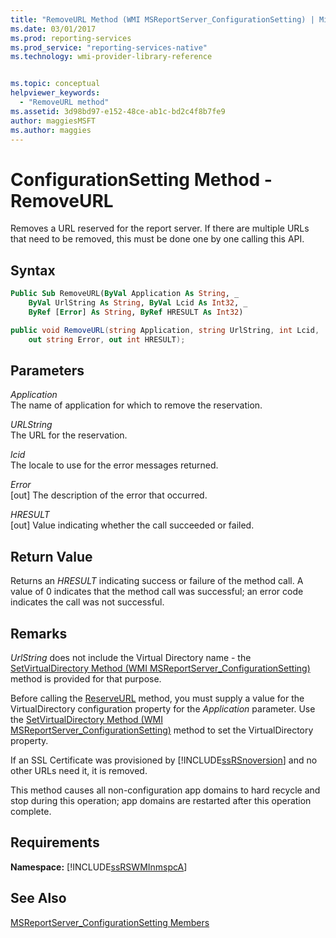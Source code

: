 ```yaml
---
title: "RemoveURL Method (WMI MSReportServer_ConfigurationSetting) | Microsoft Docs"
ms.date: 03/01/2017
ms.prod: reporting-services
ms.prod_service: "reporting-services-native"
ms.technology: wmi-provider-library-reference


ms.topic: conceptual
helpviewer_keywords: 
  - "RemoveURL method"
ms.assetid: 3d98bd97-e152-48ce-ab1c-bd2c4f8b7fe9
author: maggiesMSFT
ms.author: maggies
---
```

# ConfigurationSetting Method - RemoveURL
  Removes a URL reserved for the report server. If there are multiple URLs that need to be removed, this must be done one by one calling this API.  
  
## Syntax  
  
```vb  
Public Sub RemoveURL(ByVal Application As String, _  
    ByVal UrlString As String, ByVal Lcid As Int32, _  
    ByRef [Error] As String, ByRef HRESULT As Int32)  
```  
  
```csharp  
public void RemoveURL(string Application, string UrlString, int Lcid,   
    out string Error, out int HRESULT);  
```  
  
## Parameters  
 *Application*  
 The name of application for which to remove the reservation.  
  
 *URLString*  
 The URL for the reservation.  
  
 *lcid*  
 The locale to use for the error messages returned.  
  
 *Error*  
 [out] The description of the error that occurred.  
  
 *HRESULT*  
 [out] Value indicating whether the call succeeded or failed.  
  
## Return Value  
 Returns an *HRESULT* indicating success or failure of the method call. A value of 0 indicates that the method call was successful; an error code indicates the call was not successful.  
  
## Remarks  
 *UrlString* does not include the Virtual Directory name - the [SetVirtualDirectory Method &#40;WMI MSReportServer_ConfigurationSetting&#41;](../../reporting-services/wmi-provider-library-reference/configurationsetting-method-setvirtualdirectory.md) method is provided for that purpose.  
  
 Before calling the [ReserveURL](../../reporting-services/wmi-provider-library-reference/configurationsetting-method-reserveurl.md) method, you must supply a value for the VirtualDirectory configuration property for the *Application* parameter. Use the [SetVirtualDirectory Method &#40;WMI MSReportServer_ConfigurationSetting&#41;](../../reporting-services/wmi-provider-library-reference/configurationsetting-method-setvirtualdirectory.md) method to set the VirtualDirectory property.  
  
 If an SSL Certificate was provisioned by [!INCLUDE[ssRSnoversion](../../includes/ssrsnoversion-md.md)] and no other URLs need it, it is removed.  
  
 This method causes all non-configuration app domains to hard recycle and stop during this operation; app domains are restarted after this operation complete.  
  
## Requirements  
 **Namespace:** [!INCLUDE[ssRSWMInmspcA](../../includes/ssrswminmspca-md.md)]  
  
## See Also  
 [MSReportServer_ConfigurationSetting Members](../../reporting-services/wmi-provider-library-reference/msreportserver-configurationsetting-members.md)  
  
  
